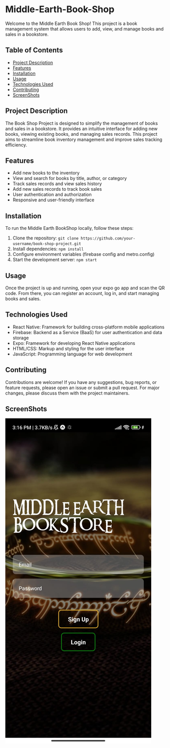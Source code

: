 # Middle-Earth-Book-Shop


Welcome to the Middle Earth Book Shop! This project is a book management system that allows users to add, view, and manage books and sales in a bookstore.

## Table of Contents

- [Project Description](#project-description)
- [Features](#features)
- [Installation](#installation)
- [Usage](#usage)
- [Technologies Used](#technologies-used)
- [Contributing](#contributing)
- [ScreenShots](#screenshots)

## Project Description

The Book Shop Project is designed to simplify the management of books and sales in a bookstore. It provides an intuitive interface for adding new books, viewing existing books, and managing sales records. This project aims to streamline book inventory management and improve sales tracking efficiency.

## Features

- Add new books to the inventory
- View and search for books by title, author, or category
- Track sales records and view sales history
- Add new sales records to track book sales
- User authentication and authorization
- Responsive and user-friendly interface


## Installation

To run the Middle Earth BookShop locally, follow these steps:

1. Clone the repository: `git clone https://github.com/your-username/book-shop-project.git`
2. Install dependencies: `npm install`
3. Configure environment variables (firebase config and metro.config)
4. Start the development server: `npm start`

## Usage

Once the project is up and running, open your expo go app and scan the QR code. From there, you can register an account, log in, and start managing books and sales.

## Technologies Used

- React Native: Framework for building cross-platform mobile applications
- Firebase: Backend as a Service (BaaS) for user authentication and data storage
- Expo: Framework for developing React Native applications
- HTML/CSS: Markup and styling for the user interface
- JavaScript: Programming language for web development

## Contributing

Contributions are welcome! If you have any suggestions, bug reports, or feature requests, please open an issue or submit a pull request. For major changes, please discuss them with the project maintainers.

## ScreenShots

![Login Page](ScreenShots/login.jpg)

